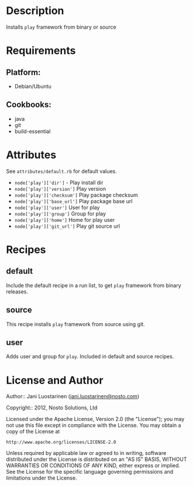 Description
===========

Installs `play` framework from binary or source

Requirements
============

## Platform:

* Debian/Ubuntu

## Cookbooks:

* java
* git
* build-essential

Attributes
==========

See `attributes/default.rb` for default values.

* `node['play']['dir']` - Play install dir
* `node['play']['version']` Play version
* `node['play']['checksum']` Play package checksum
* `node['play']['base_url']` Play package base url
* `node['play']['user']` User for play
* `node['play']['group']` Group for play
* `node['play']['home']` Home for play user
* `node['play']['git_url']` Play git source url

Recipes
=======

default
-------

Include the default recipe in a run list, to get `play` framework from binary releases.

source
-------

This recipe installs `play` framework from source using git.


user
-------

Adds user and group for `play`. Included in default and source recipes. 


License and Author
==================

Author:: Jani Luostarinen (<jani.luostarinen@nosto.com>)

Copyright:: 2012, Nosto Solutions, Ltd

Licensed under the Apache License, Version 2.0 (the "License");
you may not use this file except in compliance with the License.
You may obtain a copy of the License at

    http://www.apache.org/licenses/LICENSE-2.0

Unless required by applicable law or agreed to in writing, software
distributed under the License is distributed on an "AS IS" BASIS,
WITHOUT WARRANTIES OR CONDITIONS OF ANY KIND, either express or implied.
See the License for the specific language governing permissions and
limitations under the License.

